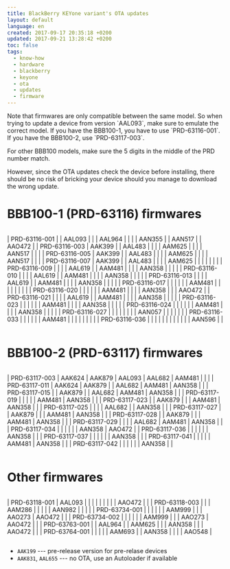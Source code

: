 ```yaml
---
title: BlackBerry KEYone variant's OTA updates
layout: default
language: en
created: 2017-09-17 20:35:18 +0200
updated: 2017-09-21 13:28:42 +0200
toc: false
tags:
  - know-how
  - hardware
  - blackberry
  - keyone
  - ota
  - updates
  - firmware
---
```

<p><div class="noteimportant" markdown="1">
Note that firmwares are only compatible between the same model. So when trying to update a device
from version `AAL093`, make sure to emulate the correct model. If you have the BBB100-1, you have
to use `PRD-63116-001`. If you have the BBB100-2, use `PRD-63117-003`.

For other BBB100 models, make sure the 5 digits in the middle of the PRD number match.

However, since the OTA updates check the device before installing, there should be no risk of
bricking your device should you manage to download the wrong update.
</div></p>


BBB100-1 (PRD-63116) firmwares
==============================

<div style="overflow-x: scroll;" markdown="1">

| PRD-63116-001 |        | AAL093 |        |        | AAL964 |        |        |        | AAN355 |        | AAN517 |        | AAO472 |
| PRD-63116-003 | AAK399 |        | AAL483 |        |        |        | AAM625 |        |        |        | AAN517 |        |        |
| PRD-63116-005 | AAK399 |        | AAL483 |        |        |        | AAM625 |        |        |        | AAN517 |        |        |
| PRD-63116-007 | AAK399 |        | AAL483 |        |        |        | AAM625 |        |        |        |        |        |        |
| PRD-63116-009 |        |        |        | AAL619 |        | AAM481 |        |        |        | AAN358 |        |        |        |
| PRD-63116-010 |        |        |        | AAL619 |        | AAM481 |        |        |        | AAN358 |        |        |        |
| PRD-63116-013 |        |        |        | AAL619 |        | AAM481 |        |        |        | AAN358 |        |        |        |
| PRD-63116-017 |        |        |        |        |        | AAM481 |        |        |        |        |        |        |        |
| PRD-63116-020 |        |        |        |        |        | AAM481 |        |        |        | AAN358 |        |        | AAO472 |
| PRD-63116-021 |        |        |        | AAL619 |        | AAM481 |        |        |        | AAN358 |        |        |        |
| PRD-63116-023 |        |        |        |        |        | AAM481 |        |        |        | AAN358 |        |        |        |
| PRD-63116-024 |        |        |        |        |        | AAM481 |        |        |        | AAN358 |        |        |        |
| PRD-63116-027 |        |        |        |        |        |        |        | AAN057 |        |        |        |        |        |
| PRD-63116-033 |        |        |        |        |        | AAM481 |        |        |        |        |        |        |        |
| PRD-63116-036 |        |        |        |        |        |        |        |        |        |        |        | AAN596 |        |

</div>

BBB100-2 (PRD-63117) firmwares
==============================

<div style="overflow-x: scroll;" markdown="1">

| PRD-63117-003 | AAK624 | AAK879 | AAL093 | AAL682 | AAM481 |        |        |
| PRD-63117-011 | AAK624 | AAK879 |        | AAL682 | AAM481 | AAN358 |        |
| PRD-63117-015 |        | AAK879 |        | AAL682 | AAM481 | AAN358 |        |
| PRD-63117-019 |        |        |        |        | AAM481 | AAN358 |        |
| PRD-63117-023 |        | AAK879 |        |        | AAM481 | AAN358 |        |
| PRD-63117-025 |        |        |        | AAL682 |        | AAN358 |        |
| PRD-63117-027 |        | AAK879 |        |        | AAM481 | AAN358 |        |
| PRD-63117-028 |        | AAK879 |        |        | AAM481 | AAN358 |        |
| PRD-63117-029 |        |        |        | AAL682 | AAM481 | AAN358 |        |
| PRD-63117-034 |        |        |        |        |        | AAN358 | AAO472 |
| PRD-63117-036 |        |        |        |        |        | AAN358 |        |
| PRD-63117-037 |        |        |        |        |        | AAN358 |        |
| PRD-63117-041 |        |        |        |        | AAM481 | AAN358 |        |
| PRD-63117-042 |        |        |        |        |        | AAN358 |        |

</div>


Other firmwares
===============

<div style="overflow-x: scroll;" markdown="1">

| PRD-63118-001 | AAL093 |        |        |        |        |        |        |        |        | AAO472 |        |
| PRD-63118-003 |        |        | AAM286 |        |        |        |        | AAN982 |        |        |        |
| PRD-63734-001 |        |        |        |        |        | AAM999 |        |        | AAO273 | AAO472 |        |
| PRD-63734-002 |        |        |        |        |        | AAM999 |        |        | AAO273 | AAO472 |        |
| PRD-63763-001 |        | AAL964 |        | AAM625 |        |        | AAN358 |        |        | AAO472 |        |
| PRD-63764-001 |        |        |        |        | AAM693 |        | AAN358 |        |        |        | AAO548 |

</div>

* `AAK199` --- pre-release version for pre-relase devices
* `AAK831`, `AAL655` --- no OTA, use an Autoloader if available
